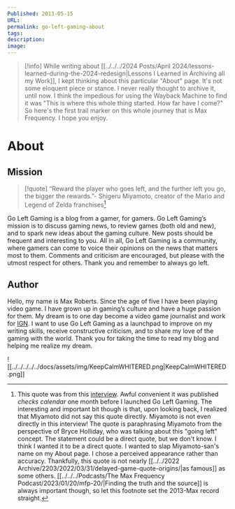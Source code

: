 ```yaml
---
Published: 2013-05-15
URL: 
permalink: go-left-gaming-about
tags: 
description: 
image: 
---
```

> [!info]
> While writing about [[../../../2024 Posts/April 2024/lessons-learned-during-the-2024-redesign|Lessons I Learned in Archiving all my Work]], I kept thinking about this particular "About" page. It's not some eloquent piece or stance. I never really thought to archive it, until now. I think the impedious for using the Wayback Machine to find it was "This is where this whole thing started. How far have I come?" So here's the first trail marker on this whole journey that is Max Frequency. I hope you enjoy.

# About
## Mission

> [!quote]
> “Reward the player who goes left, and the further left you go, the bigger the rewards.”- Shigeru Miyamoto, creator of the Mario and Legend of Zelda franchises[^1]

Go Left Gaming is a blog from a gamer, for gamers. Go Left Gaming’s mission is to discuss gaming news, to review games (both old and new), and to spark new ideas about the gaming culture. New posts should be frequent and interesting to you. All in all, Go Left Gaming is a community, where gamers can come to voice their opinions on the news that matters most to them. Comments and criticism are encouraged, but please with the utmost respect for others. Thank you and remember to always go left.
## Author

Hello, my name is Max Roberts. Since the age of five I have been playing video game. I have grown up in gaming’s culture and have a huge passion for them. My dream is to one day become a video game journalist and work for [IGN](https://ign.com). I want to use Go Left Gaming as a launchpad to improve on my writing skills, receive constructive criticism, and to share my love of the gaming with the world. Thank you for taking the time to read my blog and helping me realize my dream.

![[../../../../../docs/assets/img/KeepCalmWHITERED.png|KeepCalmWHITERED.png]]

[^1]: This quote was from this [interview](https://www.ign.com/articles/2013/04/02/toad-is-zelda-the-untold-story-of-luigis-mansion-2). Awful convenient it was published *checks calendar* one month before I launched Go Left Gaming. The interesting and important bit though is that, upon looking back, I realized that Miyamoto did not say this quote directly. Miyamoto is not even directly in this interview! The quote is paraphrasing Miyamoto from the perspective of Bryce Holliday, who was talking about this "going left" concept. The statement could be a direct quote, but we don't know. I think I wanted it to be a direct quote. I wanted to slap Miyamoto-san's name on my About page. I chose a perceived appearance rather than accuracy. Thankfully, this quote is not nearly [[../../2022 Archive/2203/2022/03/31/delayed-game-quote-origins/|as famous]] as some others. [[../../../Podcasts/The Max Frequency Podcast/2023/01/20/mfp-20/|Finding the truth and the source]] is always important though, so let this footnote set the 2013-Max record straight.